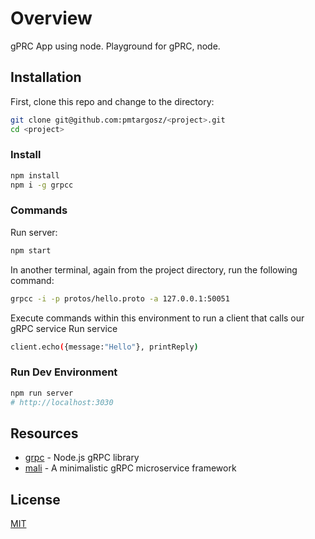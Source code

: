 # Overview

gPRC App using node. Playground for gPRC, node.

## Installation

First, clone this repo and change to the directory:
```bash
git clone git@github.com:pmtargosz/<project>.git
cd <project>
```

### Install

```bash
npm install
npm i -g grpcc
```

### Commands
Run server:
```bash
npm start
```

In another terminal, again from the project directory, run the following command:
```bash
grpcc -i -p protos/hello.proto -a 127.0.0.1:50051
```

Execute commands within this environment to run a client that calls our gRPC service
Run service
```bash
client.echo({message:"Hello"}, printReply)
```

### Run Dev Environment

```bash
npm run server
# http://localhost:3030
```

## Resources
* [grpc](https://grpc.io/grpc/node) - Node.js gRPC library
* [mali](https://mali.js.org) - A minimalistic gRPC microservice framework

## License
[MIT](https://opensource.org/licenses/MIT)
